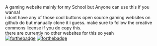 A gaming website mainly for my School but Anyone can use this if you wanna!
<br>
i dont have any of those cool buttons open source gaming websites on github do but manually clone it i guess. make sure to follow the creative commons license if you do copy this.
<br>
there are currently no other websites for this so yeah
<br>
[![forthebadge](https://forthebadge.com/images/badges/made-with-crayons.svg)](https://forthebadge.com)
[![forthebadge](https://forthebadge.com/images/badges/uses-brains.svg)](https://forthebadge.com)


